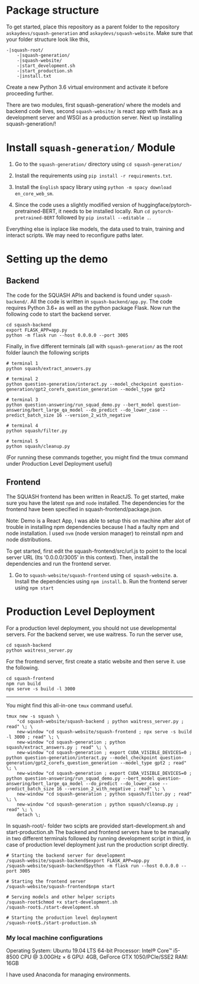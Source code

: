 # Package structure
To get started, place this repository as a parent folder to the repository
`askaydevs/squash-generation` and `askaydevs/squash-website`. Make sure that your
folder structure look like this,

```
-|squash-root/
    -|squash-generation/
    -|squash-website/
    -|start_development.sh
    -|start_production.sh
    -|install.txt
```

Create a new Python 3.6 virtual environment and activate it before proceeding further.

There are two modules, first squash-generation/ where the models and backend
code lives, second `squash-website/` is react app with flask as a development
server and WSGI as a production server. Next up installing squash-generation/!

# Install `squash-generation/` Module

1. Go to the `squash-generation/` directory using `cd squash-generation/`

2. Install the requirements using `pip install -r requirements.txt`.

3. Install the `English` spacy library using `python -m spacy download en_core_web_sm`.

4. Since the code uses a slightly modified version of
   huggingface/pytorch-pretrained-BERT, it needs to be installed locally. Run
   `cd pytorch-pretrained-BERT` followed by `pip install --editable .`.

Everything else is inplace like models, the data used to train, training and
interact scripts. We may need to reconfigure paths later.

# Setting up the demo

## Backend
The code for the SQUASH APIs and backend is found under `squash-backend/`. All the
code is written in `squash-backend/app.py`. The code requires Python 3.6+ as well
as the python package Flask. Now run the following code to start the backend server.

```
cd squash-backend
export FLASK_APP=app.py
python -m flask run --host 0.0.0.0 --port 3005
```

Finally, in five different terminals (all with `squash-generation/` as the root folder launch the following scripts

```
# terminal 1
python squash/extract_answers.py

# terminal 2
python question-generation/interact.py --model_checkpoint question-generation/gpt2_corefs_question_generation --model_type gpt2

# terminal 3
python question-answering/run_squad_demo.py --bert_model question-answering/bert_large_qa_model --do_predict --do_lower_case --predict_batch_size 16 --version_2_with_negative

# terminal 4
python squash/filter.py

# terminal 5
python squash/cleanup.py
```

(For running these commands together, you might find the tmux command under Production Level Deployment useful)

## Frontend
The SQUASH frontend has been written in ReactJS. To get started, make sure you have
the latest `npm` and `node` installed. The dependencies for the frontend have been
specified in squash-frontend/package.json.

Note: Demo is a React App, I was able to setup this on machine after alot of
trouble in installing npm dependencies because I had a faulty npm and node installation.
I used `nvm` (node version manager) to reinstall npm and node distributions.

To get started, first edit the squash-frontend/src/url.js to point to the local server URL
(Its '0.0.0.0/3005' in this context). Then, install the dependencies and run the
frontend server.

1. Go to `squash-website/squash-frontend` using `cd squash-website`.
  a. Install the dependencies using `npm install`.
  b. Run the frontend server using `npm start`

# Production Level Deployment
For a production level deployment, you should not use developmental servers.
For the backend server, we use waitress. To run the server use,
```
cd squash-backend
python waitress_server.py
```

For the frontend server, first create a static website and then serve it. use the following.
```
cd squash-frontend
npm run build
npx serve -s build -l 3000
```
---------------------------------------------------------------------------------------------
You might find this all-in-one `tmux` command useful.
```
tmux new -s squash \
    "cd squash-website/squash-backend ; python waitress_server.py ; read" \; \
    new-window "cd squash-website/squash-frontend ; npx serve -s build -l 3000 ; read" \; \
    new-window "cd squash-generation ; python squash/extract_answers.py ; read" \; \
    new-window "cd squash-generation ; export CUDA_VISIBLE_DEVICES=0 ; python question-generation/interact.py --model_checkpoint question-generation/gpt2_corefs_question_generation --model_type gpt2 ; read" \; \
    new-window "cd squash-generation ; export CUDA_VISIBLE_DEVICES=0 ; python question-answering/run_squad_demo.py --bert_model question-answering/bert_large_qa_model --do_predict --do_lower_case --predict_batch_size 16 --version_2_with_negative ; read" \; \
    new-window "cd squash-generation ; python squash/filter.py ; read" \; \
    new-window "cd squash-generation ; python squash/cleanup.py ; read" \; \
    detach \;
```

In squash-root/- folder two scipts are provided start-development.sh and start-production.sh
The backend and frontend servers have to be manually in two different terminals followed by
running development script in third, in case of production level deployment just run the
production script directly.

```
# Starting the backend server for development
/squash-website/squash-backend$export FLASK_APP=app.py
/squash-website/squash-backend$python -m flask run --host 0.0.0.0 --port 3005

# Starting the frontend server
/squash-website/squash-frontend$npm start

# Serving models and other helper scripts
/squash-root$chmod +x start-development.sh
/squash-root$./start-development.sh
```

```
# Starting the production level deployment
/squash-root$./start-production.sh
```

### My local machine configurations
Operating System:   Ubuntu 19.04 LTS 64-bit
Processor:          Intel® Core™ i5-8500 CPU @ 3.00GHz × 6
GPU:                4GB, GeForce GTX 1050/PCIe/SSE2
RAM:                16GB

I have used Anaconda for managing environments.
